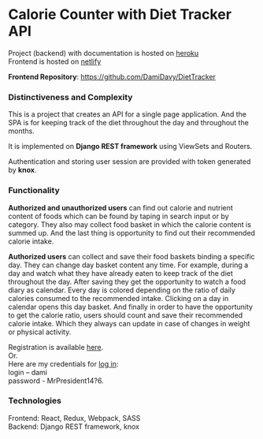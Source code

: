 # Calorie Counter with Diet Tracker API

Project (backend) with documentation is hosted on [heroku]( https://caloriecounterapi.herokuapp.com)  
Frontend is hosted on [netlify](https://canthin.netlify.app)  

**Frontend Repository**: <https://github.com/DamiDavy/DietTracker>

### Distinctiveness and Complexity

This is a project that creates an API for a single page application. And the SPA is for keeping track of the diet throughout the day and throughout the months.

It is implemented on **Django REST framework** using ViewSets and Routers.

Authentication and storing user session are provided with token generated by **knox**.

### Functionality

**Authorized and unauthorized users** can find out calorie and nutrient content of foods which can be found by taping in search input or by category. They also may collect food basket in which the calorie content is summed up. And the last thing is opportunity to find out their recommended calorie intake. 

**Authorized users** can collect and save their food baskets binding a specific day. They can change day basket content any time. For example, during a day and watch what they have already eaten to keep track of the diet throughout the day. After saving they get the opportunity to watch a food diary as calendar. Every day is colored depending on the ratio of daily calories consumed to the recommended intake. Clicking on a day in calendar opens this day basket. And finally in order to have the opportunity to get the calorie ratio, users should count and save their recommended calorie intake. Which they always can update in case of changes in weight or physical activity.

Registration is available [here](https://canthin.netlify.app/app/register).  
Or.  
Here are my credentials for [log in](https://canthin.netlify.app/app/login):  
login – dami  
password - MrPresident14?6.  

### Technologies

Frontend: React, Redux, Webpack, SASS  
Backend: Django REST framework, knox

